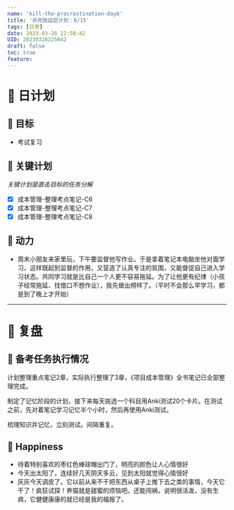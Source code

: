```yaml
---
name: 'kill-the-procrastination-day6'
title: '杀死拖延症计划：6/15'
tags: [日常]
date: 2023-03-26 22:50:42
UID: 20230326225042
draft: false
toc: true
feature: 
---
```



# 📅 日计划
## 🎯 目标
- 考试复习


## 🏹 关键计划
*关键计划是直击目标的任务分解*
- [x] 成本管理-整理考点笔记-C6
- [x] 成本管理-整理考点笔记-C7
- [x] 成本管理-整理考点笔记-C8

<!--more-->

## 🔋 动力
- 周末小朋友来家里玩，下午要监督他写作业。于是拿着笔记本电脑坐他对面学习，这样既起到监督的作用，又营造了认真专注的氛围，又能督促自己进入学习状态。共同学习就是比自己一个人更不容易拖延。为了让他更有纪律（小孩子经常拖延、找借口不想作业），我先做出榜样了。（平时不会那么早学习，都是到了晚上才开始）


---

# 🤔 复盘


## 📖 备考任务执行情况

计划整理重点笔记2章，实际执行整理了3章，《项目成本管理》全书笔记已全部整理完成。

制定了记忆阶段的计划，接下来每天挑选一个科目用Anki测试20个卡片。在测试之前，先对着笔记学习记忆半个小时，然后再使用Anki测试。

梳理知识并记忆，立刻测试。间隔重复。

## 🎉 Happiness
- 待着特别喜欢的枣红色棒球帽出门了，明亮的颜色让人心情很好
- 今天出太阳了，连续好几天阴天多云，见到太阳就觉得心情很好
- 灰灰今天调皮了。它以前从来不干把东西从桌子上推下去之类的事情，今天它干了！疯狂试探！养猫就是甜蜜的烦恼吧。还能闯祸，说明很活泼，没有生病，它健健康康的就已经是我的福报了。